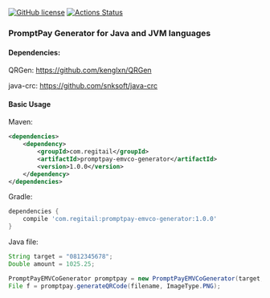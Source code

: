 [![GitHub license](https://img.shields.io/badge/license-MIT-blue.svg)](https://raw.githubusercontent.com/regitail/promptpay-emvco-generator-java/master/LICENSE) [![Actions Status](https://github.com/regitail/promptpay-emvco-generator-java/workflows/Java%20CI/badge.svg)](https://github.com/regitail/promptpay-emvco-generator-java/actions)
### PromptPay Generator for Java and JVM languages

#### Dependencies:
QRGen: https://github.com/kenglxn/QRGen

java-crc: https://github.com/snksoft/java-crc

#### Basic Usage

Maven:
```xml
<dependencies>
    <dependency>
        <groupId>com.regitail</groupId>
        <artifactId>promptpay-emvco-generator</artifactId>
        <version>1.0.0</version>
    </dependency>
</dependencies>
```

Gradle:

```gradle
dependencies {
    compile 'com.regitail:promptpay-emvco-generator:1.0.0'
}
```

Java file:
```java
String target = "0812345678";
Double amount = 1025.25;

PromptPayEMVCoGenerator promptpay = new PromptPayEMVCoGenerator(target, amount);
File f = promptpay.generateQRCode(filename, ImageType.PNG);
```
